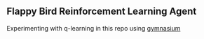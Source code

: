 ## Flappy Bird Reinforcement Learning Agent
Experimenting with q-learning in this repo using [gymnasium](https://github.com/Farama-Foundation/Gymnasium)